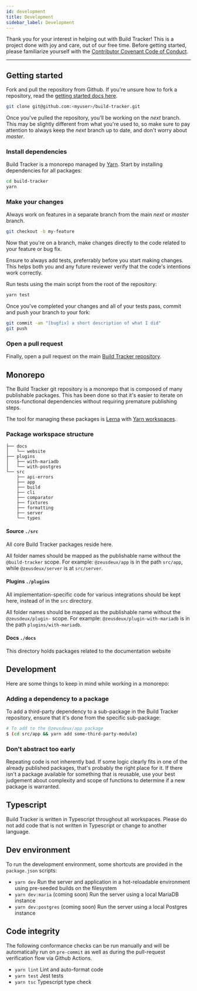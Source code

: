 ```yaml
---
id: development
title: Development
sidebar_label: Development
---
```


Thank you for your interest in helping out with Build Tracker! This is a project done with joy and care, out of our free time. Before getting started, please familiarize yourself with the [Contributor Covenant Code of Conduct](https://github.com/paularmstrong/build-tracker/blob/next/CODE_OF_CONDUCT.md).

---

## Getting started

Fork and pull the repository from Github. If you're unsure how to fork a repository, read the [getting started docs here](https://help.github.com/en/articles/fork-a-repo).

```sh
git clone git@github.com:<myuser>/build-tracker.git
```

Once you've pulled the repository, you'll be working on the _next_ branch. This may be slightly different from what you're used to, so make sure to pay attention to always keep the _next_ branch up to date, and don't worry about _master_.

### Install dependencies

Build Tracker is a monorepo managed by [Yarn](https://yarnpkg.com). Start by installing dependencies for all packages:

```sh
cd build-tracker
yarn
```

### Make your changes

Always work on features in a separate branch from the main _next_ or _master_ branch.

```sh
git checkout -b my-feature
```

Now that you're on a branch, make changes directly to the code related to your feature or bug fix.

Ensure to always add tests, preferrably before you start making changes. This helps both you and any future reviewer verify that the code's intentions work correctly.

Run tests using the main script from the root of the repository:

```sh
yarn test
```

Once you've completed your changes and all of your tests pass, commit and push your branch to your fork:

```sh
git commit -am "[bugfix] a short description of what I did"
git push
```

### Open a pull request

Finally, open a pull request on the main [Build Tracker repository](https://github.com/paularmstrong/build-tracker).

## Monorepo

The Build Tracker git repository is a monorepo that is composed of many publishable packages. This has been done so that it's easier to iterate on cross-functional dependencies without requiring premature publishing steps.

The tool for managing these packages is [Lerna](https://github.com/lerna/lerna) with [Yarn workspaces](https://yarnpkg.com/en/docs/workspaces).

### Package workspace structure

```plaintext
├── docs
│   └── website
├── plugins
│   ├── with-mariadb
│   └── with-postgres
└── src
    ├── api-errors
    ├── app
    ├── build
    ├── cli
    ├── comparator
    ├── fixtures
    ├── formatting
    ├── server
    └── types
```

#### Source `./src`

All core Build Tracker packages reside here.

All folder names should be mapped as the publishable name without the `@build-tracker` scope. For example: `@zeusdeux/app` is in the path `src/app`, while `@zeusdeux/server` is at `src/server`.

#### Plugins `./plugins`

All implementation-specific code for various integrations should be kept here, instead of in the `src` directory.

All folder names should be mapped as the publishable name without the `@zeusdeux/plugin-` scope. For example: `@zeusdeux/plugin-with-mariadb` is in the path `plugins/with-mariadb`.

#### Docs `./docs`

This directory holds packages related to the documentation website

## Development

Here are some things to keep in mind while working in a monorepo:

### Adding a dependency to a package

To add a third-party dependency to a sub-package in the Build Tracker repository, ensure that it's done from the specific sub-package:

```sh
# To add to the @zeusdeux/app package
$ (cd src/app && yarn add some-third-party-module)
```

### Don't abstract too early

Repeating code is not inherently bad. If some logic clearly fits in one of the already published packages, that's probably the right place for it. If there isn't a package available for something that is reusable, use your best judgement about complexity and scope of functions to determine if a new package is warranted.

## Typescript

Build Tracker is written in Typescript throughout all workspaces. Please do not add code that is not written in Typescript or change to another language.

## Dev environment

To run the development environment, some shortcuts are provided in the `package.json` scripts:

- `yarn dev` Run the server and application in a hot-reloadable environment using pre-seeded builds on the filesystem
- `yarn dev:maria` (coming soon) Run the server using a local MariaDB instance
- `yarn dev:postgres` (coming soon) Run the server using a local Postgres instance

## Code integrity

The following conformance checks can be run manually and will be automatically run on `pre-commit` as well as during the pull-request verification flow via Github Actions.

- `yarn lint` Lint and auto-format code
- `yarn test` Jest tests
- `yarn tsc` Typescript type check
